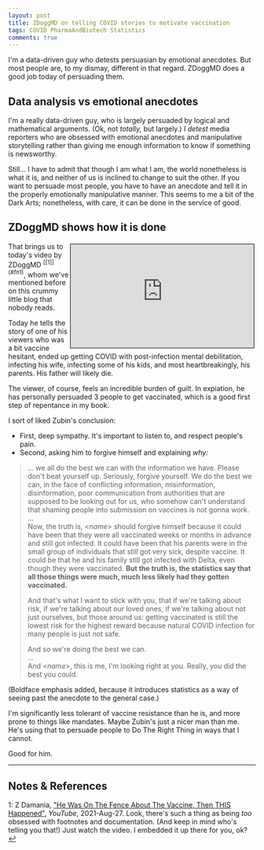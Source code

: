 ```yaml
---
layout: post
title: ZDoggMD on telling COVID stories to motivate vaccination
tags: COVID PharmaAndBiotech Statistics 
comments: true
---
```


I'm a data-driven guy who detests persuasian by emotional anecdotes.  But most people are,
to my dismay, different in that regard.  ZDoggMD does a good job today of persuading
them.  

## Data analysis vs emotional anecdotes  

I'm a really data-driven guy, who is largely persuaded by logical and mathematical
arguments.  (Ok, not _totally,_ but largely.)  I _detest_ media reporters who are obsessed
with emotional anecdotes and manipulative storytelling rather than giving me enough
information to know if something is newsworthy.  

Still&hellip; I have to admit that though I am what I am, the world nonetheless is what it
is, and neither of us is inclined to change to suit the other.  If you want to persuade
most people, you have to have an anecdote and tell it in the properly emotionally
manipulative manner.  This seems to me a bit of the Dark Arts; nonetheless, with care, it
can be done in the service of good.  


## ZDoggMD shows how it is done  

<iframe width="373" height="210" src="https://www.youtube.com/embed/Xx30E9Bi-C8" allow="accelerometer; encrypted-media; gyroscope; picture-in-picture" allowfullscreen style="float: right; margin: 3px 3px 3px 3px; border: 1px solid #000000;"></iframe>
That brings us to today's video by ZDoggMD <sup id="fn1a">[[1]](#fn1)</sup>, whom we've
mentioned before on this crummy little blog that nobody reads.  

Today he tells the story of one of his viewers who was a bit vaccine hesitant, ended up
getting COVID with post-infection mental debilitation, infecting his wife, infecting some
of his kids, and most heartbreakingly, his parents.  His father will likely die.  

The viewer, of course, feels an incredible burden of guilt.  In expiation, he has
personally persuaded 3 people to get vaccinated, which is a good first step of repentance
in my book.  

I sort of liked Zubin's conclusion:  
- First, deep sympathy.  It's important to listen to, and respect people's pain.  
- Second, asking him to forgive himself and explaining _why:_  
> &hellip; we all do the best we can with the information we have.  Please don't beat
> yourself up.  Seriously, forgive yourself.  We do the best we can, in the face of
> conflicting information, misinformation, disinformation, poor communication from
> authorities that are supposed to be looking out for us, who somehow can't understand
> that shaming people into submission on vaccines is not gonna work.  
> &hellip;  
> Now, the truth is, &lt;_name_&gt; should forgive himself because it could have been that
> they were all vaccinated weeks or months in advance and still got infected.  It could
> have been that his parents were in the small group of individuals that _still_ got very
> sick, despite vaccine.  It could be that he and his family still got infected with
> Delta, even though they were vaccinated.  __But the truth is, the statistics say that
> all those things were much, much less likely had they gotten vaccinated.__
>  
> And that's what I want to stick with you, that if we're talking about risk, if we're
> talking about our loved ones, if we're talking about not just ourselves, but those
> around us: getting vaccinated is still the lowest risk for the highest reward because
> natural COVID infection for many people is just not safe.  
>  
> And so we're doing the best we can.  
> &hellip;  
> And &lt;_name_&gt;, this is me, I'm looking right at you.  Really, you did the best you
> could.  

(Boldface emphasis added, because it introduces statistics as a way of seeing past the
anecdote to the general case.)  

I'm significantly less tolerant of vaccine resistance than he is, and more prone to
things like mandates.  Maybe Zubin's just a nicer man than me.  He's using that to
persuade people to Do The Right Thing in ways that I cannot.  

Good for him.  

---

## Notes &amp; References  

<!--
<sup id="fn1a">[[1]](#fn1)</sup>
<a id="fn1">1</a>: [↩](#fn1a)  
-->

<a id="fn1">1</a>: Z Damania, ["He Was On The Fence About The Vaccine, Then THIS Happened"](https://www.youtube.com/watch?v=Xx30E9Bi-C8), _YouTube_, 2021-Aug-27.  Look, there's such a thing as being _too_ obsessed with footnotes and documentation.  (And keep in mind who's telling you that!)  Just watch the video.  I embedded it up there for you, ok? [↩](#fn1a)  
